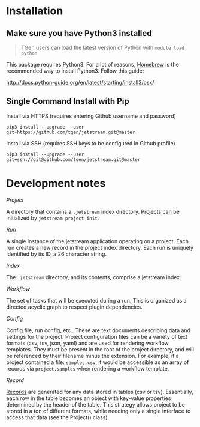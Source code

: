 
# Installation

## Make sure you have Python3 installed

> TGen users can load the latest version of Python with `module load python`

This package requires Python3. For a lot of reasons, [Homebrew](https://brew.sh) 
is the recommended way to install Python3. Follow this guide:

http://docs.python-guide.org/en/latest/starting/install3/osx/

## Single Command Install with Pip

Install via HTTPS (requires entering Github username and password)

```shell
pip3 install --upgrade --user git+https://github.com/tgen/jetstream.git@master
```

Install via SSH (requires SSH keys to be configured in Github profile)

```shell
pip3 install --upgrade --user git+ssh://git@github.com/tgen/jetstream.git@master
```

# Development notes

_Project_

A directory that contains a `.jetstream` index directory. Projects can be
initialized by `jetstream project init`.

_Run_

A single instance of the jetstream application operating on a project. Each
run creates a new record in the project index directory. Each run is uniquely 
identified by its ID, a 26 character string.

_Index_

The `.jetstream` directory, and its contents, comprise a jetstream index.

_Workflow_

The set of tasks that will be executed during a run. This is organized as a
directed acyclic graph to respect plugin dependencies.

_Config_

Config file, run config, etc.. These are text documents describing data and
settings for the project. Project configuration files can be a variety of
text formats (csv, tsv, json, yaml) and are used for rendering workflow 
templates. They must be present in the root of the project directory, and 
will be referenced by their filename minus the extension. For example, if 
a project contained a file: `samples.csv`, it would be accessible as an array
of records via `project.samples` when rendering a workflow template. 

_Record_

[Records](https://en.wikipedia.org/wiki/Record_(computer_science)) are 
generated for any data stored in tables (csv or tsv). Essentially, each row 
in the table becomes an object with key-value properties determined by the 
header of the table. This strategy allows project to be stored in a ton of 
different formats, while needing only a single interface to access that 
data (see the Project() class).







